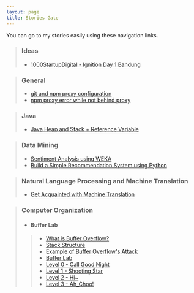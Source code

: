 ```yaml
---
layout: page
title: Stories Gate
---
```


You can go to my stories easily using these navigation links.

> ### Ideas
> * [1000StartupDigital - Ignition Day 1 Bandung](https://albertusk95.github.io/2016/11/14/ignition01-1000sd)

> ### General
> * [git and npm proxy configuration](https://albertusk95.github.io/2016/09/02/git-npm-config)
> * [npm proxy error while not behind proxy](https://albertusk95.github.io/2016/09/03/npm-proxy-errors)

> ### Java
> * [Java Heap and Stack + Reference Variable](https://albertusk95.github.io/2017/01/11/heap-stack)

> ### Data Mining
> * [Sentiment Analysis using WEKA](https://albertusk95.github.io/2016/12/26/sentiment-analysis)
> * [Build a Simple Recommendation System using Python](https://albertusk95.github.io/2017/01/06/build-a-simple-recsys)

> ### Natural Language Processing and Machine Translation
> * [Get Acquainted with Machine Translation](https://albertusk95.github.io/2017/01/10/mach-trans-overview)

> ### Computer Organization
> * #### Buffer Lab
>> * [What is Buffer Overflow?](https://albertusk95.github.io/2016/07/04/What-is-Buffer-Overflow)
>> * [Stack Structure](https://albertusk95.github.io/2016/07/04/Stack-Frame)
>> * [Example of Buffer Overflow's Attack](https://albertusk95.github.io/2016/07/04/Example-of-BO-Attack)
>> * [Buffer Lab](https://albertusk95.github.io/2016/07/04/Buffer-Lab)
>> * [Level 0 - Call Good Night](https://albertusk95.github.io/2016/07/04/Call-Good-Night)
>> * [Level 1 - Shooting Star](https://albertusk95.github.io/2016/07/04/Shooting-Star)
>> * [Level 2 - Hi~](https://albertusk95.github.io/2016/07/05/Hi)
>> * [Level 3 - Ah_Choo!](https://albertusk95.github.io/2016/07/05/Ah_Choo)

